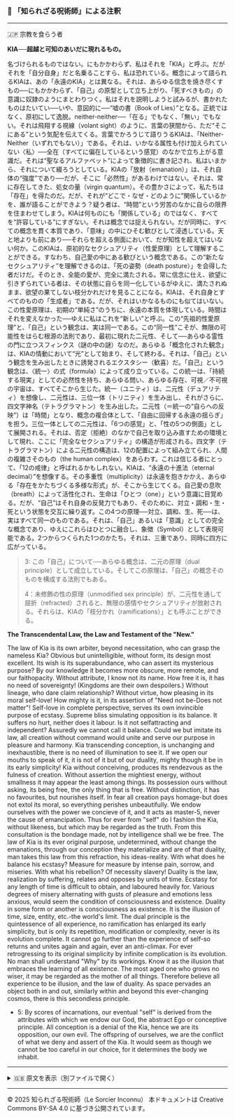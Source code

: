 ### 🐌 「知られざる呪術師」による注釈

>

---

🇯🇵 宗教を食らう者

**KIA──超越と可知のあいだに現れるもの。**

名づけられるものではない。にもかかわらず、私はそれを「KIA」と呼ぶ。だがそれを「自分自身」だと名乗ることすら、私は恐れている。概念によって語られるKIAは、あの「永遠のKIA」とは異なる。それは、あらゆる信念を焼き尽くすもの──にもかかわらず、「自己」の原型として立ち上がり、「死すべきもの」の意識に奴隷のようにまとわりつく。私はそれを説明しようと試みるが、書かれたものはたいてい──いや、意図的に──“嘘の書（Book of Lies）”となる。正統ではなく、原初にして逸脱。neither-neither──「在る」でもなく、「無い」でもない。それは飛翔する視線（volant sight）のように、言葉の狭間から、ただ“そこにある”という気配を伝えてくる。言葉でかろうじて語りうるKIAは、「Neither-Neither（いずれでもない）」である。それは、いかなる属性も付け加えられていない〈私〉──全在（すべてに偏在しているという感覚）のなかで立ち上がる意識だ。それは“聖なるアルファベット”によって象徴的に書き記され、私はいまから、それについて綴ろうとしている。KIAの「放射（emanation）」は、それ自体の“強度”であり──だが、そこに「必然性」があるわけではない。それは、常に存在してきた、処女の量（virgin quantum）。その豊かさによって、私たちは「存在」を得たのだ。だが、それが“どこで・なぜ・どのように”関係しているかを、誰が語ることができよう？疑う者は、“時間”という労苦のなかに自らの限界を住まわせてしまう。KIAは何ものにも「関係している」のではなく、すべてを“許容している”にすぎない。それは概念では捉えられない。だが同時に、すべての概念を貫く本質であり、「意味」の中にひそむ歓びとして浸透している。天と地よりも前にあり──それらを超える側面において、だが知性を超えてはいない何か。このKIAは、原初的なセクシュアリティ（性愛原理）として理解することができる。すなわち、自己愛の中にある歓びという概念である。この“新たなセクシュアリティ”を理解できるのは、「死の姿勢（death posture）」を会得した者だけだ。そのとき、全能の愛が、完全に満たされる。常に信念に仕え、欲望に引きずられている者は、その状態に自らを同一化しているがゆえに、満たされぬまま、欲望の果てしない枝分かれだけを見ることになる。KIAは、それ自身とすべてのものの「生成者」である。だが、それはいかなるものにも似てはいない。この性愛原理は、初期の“単純さ”のうちに、永遠の本質を体現している。時間はそれを変えなかった──ゆえに私はこれを“新しい”と呼ぶ。この“先祖的性愛原理”と、「自己」という観念は、実は同一である。この“同一性”こそが、無限の可能性をはらむ根源の法則であり、最初に現れた二元性、そして──あらゆる霊性の門に立つスフィンクス（謎の中の謎）なのだ。あらゆる「概念化された観念」は、KIAの情動において“光”として始まり、そして終わる。それは、「自己」という観念を生み出したときに誘発されるエクスタシー（歓喜）だ。「自己」という観念は、〈統一〉の式（formula）によって成り立っている。この統一は、「持続する現実」としての必然性を持ち、あらゆる問い、あらゆる存在、可視／不可視の宇宙は、すべてそこから生じた。統一（ユニティ）は、二元性（デュアリティ）を想像し、二元性は、三位一体（トリニティ）を生み出し、それがさらに、四文字神名（テトラグラマトン）を生み出した。二元性（＝統一の“自らへの反映”）は「時間」となり、概念の複合体として、「自由に回帰する永遠の揺らぎ」を担う。三位一体としての二元性は、「6つの感覚」と、「性の5つの側面」として展開される。それは、否定（拒絶）のなかで自己を取り込み直すための環境として現れ、ここに「完全なセクシュアリティ」の構造が形成される。四文字（テトラグラマトン）による二元性の構造は、12の配置によって組み立てられ、人間の複雑さそのもの（the human complex）をあらわす。これは信じる者にとって、「12の戒律」と呼ばれるかもしれない。KIAは、“永遠の十進法（eternal decimal）”を想像する。その多重性（multiplicity）は永遠を抱きかかえ、あらゆる「存在をかたちづくる多様な形式」が、そこから生じてくる。自己愛の息吹（breath）によって活性化され、生命は「ひとつ（one）」という意識に目覚める。だが、“自己”はそれ自身の反発力でもあり、そのために、対立・調和・生・死という状態を交互に繰り返す。この4つの原理──対立、調和、生、死──は、実はすべて同一のものである。それは、「自己」あるいは「意識」としての完全な概念であり、ゆえにこれらはひとつに融合し、象徴（Symbol）として表現可能である。2つからつくられた1つのかたち。それは、三重であり、同時に四方に広がっている。

>3: この「自己」について──あらゆる概念は、二元の原理（dual principle）として成立している。そしてこの原理は、「自己」の概念そのものを構成する法則でもある。
>
>4：未修飾の性の原理（unmodified sex principle）が、二元性を通して屈折（refracted）されると、無限の感情やセクシュアリティが放射される。それらは、KIAの「枝分かれ（ramifications）」とも呼ぶことができる。

**The Transcendental Law, the Law and Testament of the "New."**

The law of Kia is its own arbiter, beyond necessitation, who can grasp the nameless Kia? Obvious but
unintelligible, without form, its design most excellent. Its wish is its superabundance, who can assert
its mysterious purpose? By our knowledge it becomes more obscure, more remote, and our faithopacity.
Without attribute, I know not its name. How free it is, it has no need of sovereignty!
(Kingdoms are their own despoilers.) Without lineage, who dare claim relationship? Without virtue,
how pleasing in its moral self-love! How mighty is it, in its assertion of "Need not be-Does not
matter"! Self-love in complete perspective, serves its own invincible purpose of ecstasy. Supreme
bliss simulating opposition is its balance. It suffers no hurt, neither does it labour. Is it not selfattracting
and independent? Assuredly we cannot call it balance. Could we but imitate its law, all
creation without command would unite and serve our purpose in pleasure and harmony. Kia
transcending conception, is unchanging and inexhaustible, there is no need of illumination to see it. If
we open our mouths to speak of it, it is not of it but of our duality, mighty though it be in its early
simplicity! Kia without conceiving, produces its rendezvous as the fulness of creation. Without
assertion the mightiest energy, without smallness it may appear the least among things. Its possession
ours without asking, its being free, the only thing that is free. Without distinction, it has no favourites,
but nourishes itself. In fear all creation pays homage-but does not extol its moral, so everything
perishes unbeautifully. We endow ourselves with the power we concieve of it, and it acts as master-5,
never the cause of emancipation. Thus for ever from "self" do I fashion the Kia, without likeness, but
which may be regarded as the truth. From this consultation is the bondage made, not by intelligence
shall we be free. The law of Kia is its ever original purpose, undetermined, without change the
emanations, through our conception they materialize and are of that duality, man takes this law from
this refraction, his ideas-reality. With what does he balance his ecstasy? Measure for measure by
intense pain, sorrow, and miseries. With what his rebellion? Of necessity slavery! Duality is the law,
realization by suffering, relates and opposes by units of time. Ecstasy for any length of time is
difficult to obtain, and laboured heavily for. Various degrees of misery alternating with gusts of
pleasure and emotions less anxious, would seem the condition of consciousness and existence.
Duality in some form or another is consciousness as existence. It is the illusion of time, size, entity,
etc.-the world's limit. The dual principle is the quintessence of all experience, no ramification has
enlarged its early simplicity, but is only its repetition, modification or complexity, never is its
evolution complete. It cannot go further than the experience of self-so returns and unites again and
again, ever an anti-climax. For ever retrogressing to its original simplicity by infinite complication is
its evolution. No man shall understand "Why" by its workings. Know it as the illusion that embraces
the learning of all existence. The most aged one who grows no wiser, it may be regarded as the
mother of all things. Therefore believe all experience to be illusion, and the law of duality. As space
pervades an object both in and out, similarly within and beyond this ever-changing cosmos, there is
this secondless principle.

- 5: By scores of incarnations, our eventual "self" is derived from the attributes with
which we endow our God, the abstract Ego or conceptive principle. All conception is
a denial of the Kia, hence we are its opposition, our own evil. The offspring of
ourselves, we are the conflict of what we deny and assert of the Kia. It would seem as though
we cannot be too careful in our choice, for it determines the body we inhabit.


---

<details>
<summary>🇬🇧 原文を表示（別ファイルで開く）</summary>

🔗 [原文を読む 03_self_love_and_sigils_en.md](03_self_love_and_sigils_en.md)

</details>

---

© 2025 知られざる呪術師（Le Sorcier Inconnu）
本ドキュメントは Creative Commons BY-SA 4.0 に基づき公開されています。
